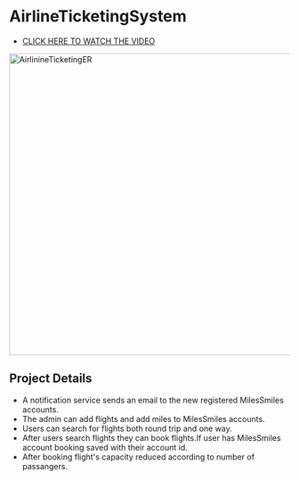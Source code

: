 # AirlineTicketingSystem
- [CLICK HERE TO WATCH THE VIDEO](https://www.youtube.com/watch?v=Thxe0OjrQLk)
<img width="542" alt="AirlinineTicketingER" src="https://github.com/perinsanem/AirlineTicketingSystem/assets/93093110/cffe0abe-e255-4061-a86f-8ed9adaf6f40">

## Project Details

- A notification service sends an email to the new registered MilesSmiles accounts.
- The admin can add flights and add miles to MilesSmiles accounts.
- Users can search for flights both round trip and one way.
- After users search flights they can book flights.If user has MilesSmiles account booking saved with their account id.
- After booking flight's capacity reduced according to number of passangers.
